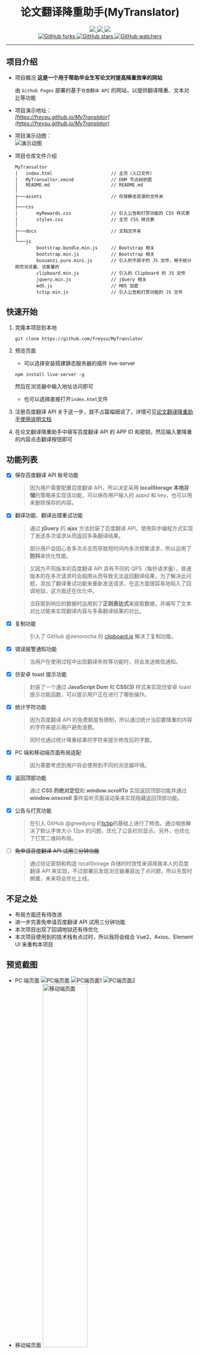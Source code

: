 <div align="center">
    <h1>论文翻译降重助手(MyTranslator)</h1>
    <div>
        <a href="https://getbootstrap.com">
            <img src="https://raster.shields.io/badge/Bootstrap-4.6.1-red.svg" />
        </a>
        <a href="https://jquery.com/">
            <img src="https://raster.shields.io/badge/jQuery-3.6.0-brightgreen.svg" />
        </a>
                <a href="https://api.fanyi.baidu.com/">
            <img src="https://raster.shields.io/badge/百度翻译API-通用翻译服务-success.svg" />
        </a>
    </div>
    <div>
        <a href="https://github.com/freysu/MyTranslator">
            <img title="GitHub forks" src="https://img.shields.io/github/forks/freysu/MyTranslator.svg?style=social" />
        </a>
        <a href="https://github.com/freysu/MyTranslator">
            <img title="GitHub stars" src="https://img.shields.io/github/stars/freysu/MyTranslator.svg?style=social" />
        </a>
        <a href="https://github.com/freysu/MyTranslator">
            <img title="GitHub watchers"
                src="https://img.shields.io/github/watchers/freysu/MyTranslator.svg?style=social" />
        </a>
    </div>
</div>

---

## 项目介绍

- 项目概况
  **这是一个用于帮助毕业生写论文时提高降重效率的网站**

  由 `Github Pages` 部署的基于`百度翻译 API` 的网站，以提供翻译降重、文本对比等功能

- 项目演示地址：  
   _[https://freysu.github.io/MyTranslator](https://freysu.github.io/MyTranslator)_

- 项目演示动图：  
   ![演示动图](.\docs\演示动图.gif)

- 项目仓库文件介绍

  ```
  MyTransaltor
  │   index.html                      // 主页（入口文件）
  │   MyTransaltor.xmind              // DOM 节点树状图
  │   README.md                       // README.md
  │
  ├───assets                          // 存放静态资源的文件夹
  │
  ├───css
  │       myRewards.css               // 引入公告和打赏功能的 CSS 样式表
  │       styles.css                  // 主页 CSS 样式表
  │
  ├───docs                            // 文档文件夹
  │
  └───js
          bootstrap.bundle.min.js     // Bootstrap 相关
          bootstrap.min.js            // Bootstrap 相关
          busuanzi.pure.mini.js       // 引入的不蒜子的 JS 文件，用于统计网页浏览量、访客量的
          clipboard.min.js            // 引入的 Clipboard 的 JS 文件
          jquery.min.js               // jQuery 相关
          md5.js                      // MD5 加密
          tctip.min.js                // 引入公告和打赏功能的 JS 文件
  ```

## 快速开始

1. 克隆本项目到本地
   ```
   git clone https://github.com/freysu/MyTranslator
   ```
1. 预览页面

   - 可以选择安装搭建静态服务器的插件 live-server

   ```
   npm install live-server -g
   ```

   然后在浏览器中输入地址访问即可

   - 也可以选择直接打开`index.html`文件

1. 注册百度翻译 API
   关于这一步，就不占篇幅细说了，详情可见[论文翻译降重助手使用说明文档](https://freysu.github.io/2022/02/28/论文翻译降重助手使用说明文档)
1. 在论文翻译降重助手中填写百度翻译 API 的 APP ID 和密钥，然后输入要降重的内容点击翻译按钮即可

## 功能列表

- [x] 保存百度翻译 API 账号功能
  > 因为用户需要配置百度翻译 API，所以决定采用 **localStorage 本地存储**的策略来实现该功能，可以保存用户输入的 appid 和 key，也可以用来删除保存的内容。
- [x] 翻译功能、翻译出错重试功能

  > 通过 **jQuery** 的 **ajax** 方法封装了百度翻译 API，使用异步编程方式实现了发送多次请求从而返回多条翻译结果。

  > 部分用户会因心急多次点击而导致短时间内多次频繁请求，所以运用了**防抖**来优化性能。

  > 又因为不同版本的百度翻译 API 具有不同的 QPS（每秒请求量），普通版本的在多次请求时会超限从而导致无法返回翻译结果，为了解决此问题，添加了翻译重试功能来重新发送请求，在这方面很容易地陷入了回调地狱，这方面还在优化中。

  > 当获取到响应的数据时运用到了**正则表达式**来提取数据，并编写了文本对比功能来实现翻译内容与多条翻译结果的对比。

- [x] 复制功能
  > 引入了 GitHub @zenorocha 的 [clipboard.js](https://github.com/zenorocha/clipboard.js) 解决了复制功能。
- [x] 错误报警通知功能
  > 当用户在使用过程中出现翻译失败等功能时，将会发送微信通知。
- [x] 仿安卓 toast 提示功能
  > 封装了一个通过 **JavaScript Dom** 和 **CSS(3)** 样式来实现仿安卓 toast 提示功能函数，可以提示用户正在进行了哪些操作。
- [x] 统计字符功能

  > 因为百度翻译 API 的免费额度有限制，所以通过统计当前要降重的内容的字符来提示用户避免浪费。

  > 同时也通过统计降重结果的字符来提示修改后的字数。

- [x] PC 端和移动端页面布局适配
  > 因为需要考虑到用户将会使用到不同的浏览器环境。
- [x] 返回顶部功能
  > 通过 **CSS 的绝对定位**和 **window.scrollTo** 实现返回顶部功能并通过 **window.onscroll** 事件监听页面滚动条来实现隐藏返回顶部功能。
- [x] 公告与打赏功能
  > 在引入 GitHub @greedying 的[tctip](https://github.com/greedying/tctip)的基础上进行了修改。通过缩放解决了默认字体大小 12px 的问题，优化了公告栏的显示。另外，也优化了打赏二维码布局。
- [ ] ~~免申请百度翻译 API 试用三分钟功能~~
  > 通过验证密钥和构造 localStorage 存储的时效性来调用我本人的百度翻译 API 来实现，不过部署后发现浏览器兼容出了点问题，所以先暂时搁置，未来将会优化上线。

## 不足之处

- 布局方面还有待改进
- 进一步完善免申请百度翻译 API 试用三分钟功能
- 本次项目出现了回调地狱还有待优化
- 本次项目使用到的技术栈有点过时，所以我将会结合 Vue2、Axios、Element UI 来重构本项目

## 预览截图

- PC 端页面
  <img  src=".\docs\homepage_web.PNG" alt="PC端页面" title="" />
  <img  src=".\docs\homepage_web_1.PNG" alt="PC端页面1" title="" />
  <img  src=".\docs\homepage_web_2.PNG" alt="PC端页面2" title="" />
- 移动端页面
  <img style="width: 50%;" src=".\docs\homepage_android.jpg" alt="移动端页面" title="" />
  <img style="width: 50%;" src=".\docs\homepage_android_1.jpg" alt="移动端页面1" title="" />
  <img style="width: 50%;" src=".\docs\homepage_android_2.jpg" alt="移动端页面2" title="" />
- 仿 toast 提示功能
  <img src=".\docs\toast.png" alt="仿toast提示功能" title="" />
- 错误报警通知功能
  <img style="width: 50%;" src=".\docs\错误报警通知.gif">
- 公告与打赏功能
  <img style="width: 50%;" src=".\docs\notionAndDonate.PNG"/>

## 常见问题 QA：

1. Q：如果出现**配置账号出错**的情况
   A：请先检查**通用翻译服务**的开通情况，如果开通了再检查是否填错**百度翻译 API 的 `key` 和 `appid` **，确认无误后还是出现该情况请休息一会等会再重试，可能百度翻译 API 的服务器出了点小问题。
2. Q：如果出现 **翻译的时候出现很多翻译结果不出来(比如 6 个结果里只出来 1 个或 2 个)** 的情况

   A：**请留意一下自己申请的 api 是哪一个版本。** **标准版可能会发生以上情况。高级版大概率是不会的。**
   _实名认证之后可以免费申请高级版。_

3. Q：如果出现**配置账号正确但不出翻译结果**的情况
   A：请检查是否填写了**服务器地址**。

![Screenshot_20220316162534](https://s2.loli.net/2022/03/20/M6EUflobKXG8TpB.png)

## 更新日志

- Commits on Mar 27, 2022

  1. 优化提示！
  2. 紧急修复了字符统计 bug；
  3. 优化了提示。

- Commits on Mar 26, 2022

  1. 修改细节
  2. 新增了统计字符功能
  3. 优化了布局
  4. 优化了若干细节

- Commits on Mar 24, 2022

  1. 优化网站加载速度
  2. 替换 QQ 收款码
  3. 替换 QQ 群二维码
  4. 取消锚点跳转

- Commits on Mar 23, 2022

  1. 用户鉴权
  2. 修改使用帮助
  3. 优化了提醒

- Commits on Mar 22, 2022

  1. 优化提示

- Commits on Mar 21, 2022

  1. 修复 BUG
  2. 紧急修复保存功能
  3. 推出了免申请 API 试用功能
  4. 优化了性能和错误提醒

- Commits on Mar 20, 2022

  1. 更新了免申请 API 试用功能
  2. 优化了网页性能，访问快了 10s
  3. 更新了评价和赞助渠道

- Commits on Mar 5, 2022

  1. 添加了翻译出错重试功能
  2. 添加公共栏和用户反馈功能
  3. 优化了布局等

- Commits on Mar 4, 2022

  1. 添加返回顶部等功能
  2. 优化细节

- Commits on Mar 1, 2022
  1. 优化请求链接地址
  2. 基于百度翻译 API 的论文翻译降重助手 v1.0
  3. index.html

freysu committed 27 days ago
